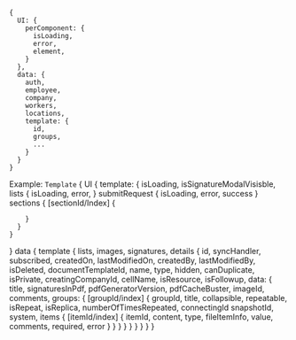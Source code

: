 ```
{
  UI: {
    perComponent: {
      isLoading,
      error,
      element,
    }
  },
  data: {
    auth,
    employee,
    company,
    workers,
    locations,
    template: {
      id,
      groups,
      ...
    }
  }
}
```

Example: `Template`
{
  UI {
    template: {
      isLoading,
      isSignatureModalVisisble,
      lists {
        isLoading,
        error,
      }
      submitRequest {
        isLoading,
        error,
        success
      }
      sections {
        [sectionId/Index] {

        }
      }
    }
  }
  data {
    template {
      lists,
      images,
      signatures,
      details {
        id,
        syncHandler,
        subscribed,
        createdOn,
        lastModifiedOn,
        createdBy,
        lastModifiedBy,
        isDeleted,
        documentTemplateId,
        name,
        type,
        hidden,
        canDuplicate,
        isPrivate,
        creatingCompanyId,
        cellName,
        isResource,
        isFollowup,
        data: {
          title,
          signaturesInPdf,
          pdfGeneratorVersion,
          pdfCacheBuster,
          imageId,
          comments,
          groups: {
            [groupId/index] {
              groupId,
              title,
              collapsible,
              repeatable,
              isRepeat,
              isReplica,
              numberOfTimesRepeated,
              connectingId
              snapshotId,
              system,
              items {
                [itemId/index] {
                  itemId,
                  content,
                  type,
                  fileItemInfo,
                  value,
                  comments,
                  required,
                  error
                }
              }
            }
          }
        }
      }
    }
  }
}

